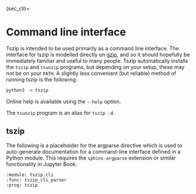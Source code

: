 (sec_cli)=
# Command line interface

Tszip is intended to be used primarily as a command line interface. The interface for tszip is modelled directly on [gzip](http://linuxcommand.org/lc3_man_pages/gzip1.html), and so it should hopefully be immediately familiar and useful to many people. Tszip automatically installs the `tszip` and `tsunzip` programs, but depending on your setup, these may not be on your `PATH`. A slightly less convenient (but reliable) method of running tszip is the following:

```sh
python3 -m tszip
```

Online help is available using the `--help` option.

The `tsunzip` program is an alias for `tszip -d`.

## tszip

The following is a placeholder for the argparse directive which is used to auto-generate documentation for a command-line interface defined in a Python module. This requires the `sphinx-argparse` extension or similar functionality in Jupyter Book.

```{argparse}
:module: tszip.cli
:func: tszip_cli_parser
:prog: tszip
```
